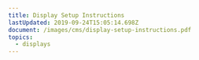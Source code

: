 ```yaml
---
title: Display Setup Instructions
lastUpdated: 2019-09-24T15:05:14.698Z
document: /images/cms/display-setup-instructions.pdf
topics:
  - displays
---
```


